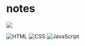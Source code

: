 # notes

[<img src="https://img.shields.io/badge/-Visualizar-333333?logo=githubpages" />](https://eduardo-cenci.github.io/notes/)

![HTML](https://img.shields.io/badge/-HTML-333333?&logo=HTML5)
![CSS](https://img.shields.io/badge/-CSS-333333?&logo=CSS3&logoColor=1572B6)
![JavaScript](https://img.shields.io/badge/-JavaScript-333333?&logo=javascript)

